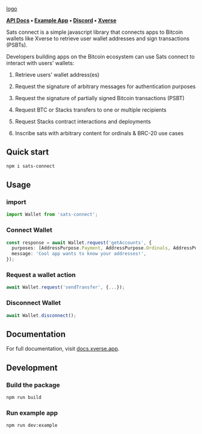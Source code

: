 [logo](/example/public/sats-connect.svg)

**[API Docs](https://docs.xverse.app/sats-connect) • [Example App](https://sats-connect.netlify.app/) • [Discord](https://discord.gg/tN84HhSDrz) • [Xverse](https://www.xverse.app/)**

Sats connect is a simple javascript library that connects apps to Bitcoin wallets like Xverse to retrieve user wallet addresses and sign transactions (PSBTs).

Developers building apps on the Bitcoin ecosystem can use Sats connect to interact with users' wallets:

1. Retrieve users' wallet address(es)

2. Request the signature of arbitrary messages for authentication purposes

3. Request the signature of partially signed Bitcoin transactions (PSBT)

4. Request BTC or Stacks transfers to one or multiple recipients

5. Request Stacks contract interactions and deployments

6. Inscribe sats with arbitrary content for ordinals & BRC-20 use cases

## Quick start

```bash
npm i sats-connect
```

## Usage

### import

```ts
import Wallet from 'sats-connect';
```

### Connect Wallet

```ts
const response = await Wallet.request('getAccounts', {
  purposes: [AddressPurpose.Payment, AddressPurpose.Ordinals, AddressPurpose.Stacks],
  message: 'Cool app wants to know your addresses!',
});
```

### Request a wallet action

```ts
await Wallet.request('sendTransfer', {...});
```

### Disconnect Wallet

```ts
await Wallet.disconnect();
```

## Documentation

For full documentation, visit [docs.xverse.app](https://docs.xverse.app/sats-connect/).

## Development

### Build the package

```bash
npm run build
```

### Run example app

```bash
npm run dev:example
```

